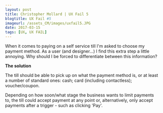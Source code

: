 ```yaml
---
layout: post
title: Christopher Mollard | UX Fail 5
blogtitle: UX Fail #5
imageurl: /assets_CM/images/uxfail5.JPG
date: 2017-03-15
tags: [UX, UX FAIL]
---
```

<p>
When it comes to paying on a self service till I'm asked to choose my payment method. As a user (and designer...) I find this extra step a little annoying.  Why should I be forced to differentiate between this information?
</p>
<p>
<strong>
The solution
</strong>
</p>
<p>
The till should be able to pick up on what the payment method is, or at least a number of standard ones: cash; card (including contactless); voucher/coupon.
</p>
<p>
Depending on how soon/what stage the business wants to limit payments to, the till could accept payment at any point or, alternatively, only accept payments after a trigger - such as clicking 'Pay'. 
</p>